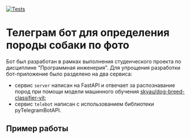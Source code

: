 [![Tests](https://github.com/lisxen/dog_breed_classifier_app/actions/workflows/python-app.yml/badge.svg)](https://github.com/lisxen/dog_breed_classifier_app/actions/workflows/python-app.yml)

# Телеграм бот для определения породы собаки по фото
Бот был разработан в рамках выполнения студенческого проекта по дисциплине "Программная инженерия". Для упрощения разработки бот-приложение было разделено на два сервиса: 
 - сервис `server` написан на FastAPI и отвечает за распознавание пород при помощи модели машинного обучения [skyau/dog-breed-classifier-vit](https://huggingface.co/skyau/dog-breed-classifier-vit);
 - сервис `telebot` написан с использованием библиотеки pyTelegramBotAPI. 

## Пример работы 
